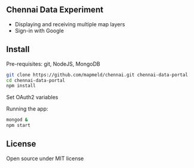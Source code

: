 ## Chennai Data Experiment

- Displaying and receiving multiple map layers
- Sign-in with Google

## Install

Pre-requisites: git, NodeJS, MongoDB

```bash
git clone https://github.com/mapmeld/chennai.git chennai-data-portal
cd chennai-data-portal
npm install
```

Set OAuth2 variables

Running the app:

```bash
mongod &
npm start
```

## License

Open source under MIT license
